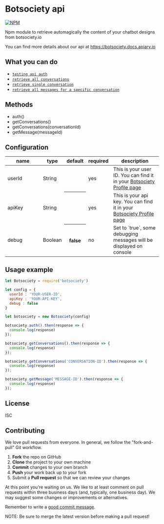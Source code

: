 # Botsociety api
[![NPM](https://nodei.co/npm/botsociety.png)](https://nodei.co/npm/botsociety/)

Npm module to retrieve automagically the content of your chatbot designs from botsociety.io

You can find more details about our api at https://botsociety.docs.apiary.io

## What you can do
- [`testing api auth`](https://botsociety.docs.apiary.io/#reference/0/auth/auth)
- [`retrieve all conversations`](https://botsociety.docs.apiary.io/#reference/0/list-conversations)
- [`retrieve single conversation`](https://botsociety.docs.apiary.io/#reference/0/get-conversation)
- [`retrieve all messages for a specific conversation`](https://botsociety.docs.apiary.io/#reference/0/get-message)

## Methods
- auth()
- getConversations()
- getConversations(conversationId)
- getMessage(messageId)


## Configuration
<table class="table table-bordered table-striped">
    <thead>
        <tr>
            <th style="width: 100px;">name</th>
            <th style="width: 50px;">type</th>
            <th>default</th>
            <th>required</th>
            <th>description</th>
        </tr>
    </thead>
    <tbody>
        <tr>
            <td>userId</td>
            <td>String</td>
            <th></th>
            <td>yes</td>
            <td>This is your user ID. You can find it in your <a target="_blank" href="https://app.botsociety.io/#/account">Botsociety Profile page</a> </td>
        </tr>
        <tr>
            <td>apiKey</td>
            <td>String</td>
            <th></th>
            <td>yes</td>
            <td>This is your api key. You can find it in your <a target="_blank" href="https://app.botsociety.io/#/account">Botsociety Profile page</a> </td>
        </tr>
        <tr>
            <td>debug</td>
            <td>Boolean</td>
            <th>false</th>
            <td>no</td>
            <td>Set to `true`, some debugging messages will be displayed on console</td>
        </tr>
    </tbody>
</table>

## Usage example

```js
let Botsociety = require('botsociety')

let config = {
  userId : 'YOUR-USER-ID',
  apiKey : 'YOUR-API-KEY',
  debug : false
}

let botsociety = new Botsociety(config)

botsociety.auth().then(response => {
  console.log(response)
});

botsociety.getConversations().then(response => {
  console.log(response)
});

botsociety.getConversations('CONVERSATION-ID').then(response => {
  console.log(response)
});

botsociety.getMessage('MESSAGE-ID').then(response => {
  console.log(response)
});
```

## License
ISC

## Contributing

We love pull requests from everyone.
In general, we follow the "fork-and-pull" Git workflow.

1. **Fork** the repo on GitHub
2. **Clone** the project to your own machine
3. **Commit** changes to your own branch
4. **Push** your work back up to your fork
5. Submit a **Pull request** so that we can review your changes

At this point you're waiting on us. We like to at least comment on pull requests
within three business days (and, typically, one business day). We may suggest
some changes or improvements or alternatives.

Remember to write a [good commit message][commit].

[commit]: http://tbaggery.com/2008/04/19/a-note-about-git-commit-messages.html

NOTE: Be sure to merge the latest version before making a pull request!

